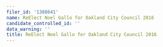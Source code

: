 ```yaml
---
filer_id: '1388641'
name: ReElect Noel Gallo for Oakland City Council 2016
candidate_controlled_id: ''
data_warning: ''
title: ReElect Noel Gallo for Oakland City Council 2016
---
```

